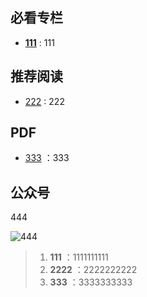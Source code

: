 ## 必看专栏
- **[111](../README.md)** : 111

## 推荐阅读
- [222](../README.md) : 222

## PDF
- [333](../README.md) ：333

## 公众号
444

![444](https://coli688-smart-home-pub-read.oss-cn-shenzhen.aliyuncs.com/ad/lift/family_icon_community_mall.png)



> 1. **111** ：1111111111
> 2. **2222** ：2222222222
> 3. **333** ：3333333333